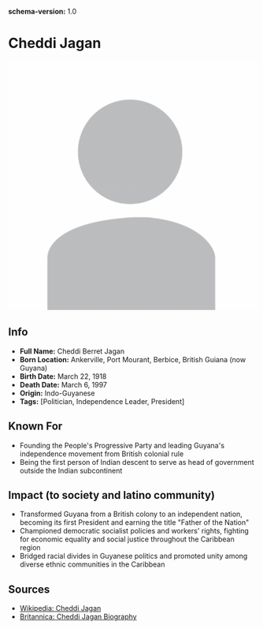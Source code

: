 **schema-version:** 1.0
# Cheddi Jagan

![image description](images/person-image-template.png)

## Info
- **Full Name:** Cheddi Berret Jagan
- **Born Location:** Ankerville, Port Mourant, Berbice, British Guiana (now Guyana)
- **Birth Date:** March 22, 1918
- **Death Date:** March 6, 1997
- **Origin:** Indo-Guyanese  
- **Tags:** [Politician, Independence Leader, President]

## Known For
- Founding the People's Progressive Party and leading Guyana's independence movement from British colonial rule
- Being the first person of Indian descent to serve as head of government outside the Indian subcontinent

## Impact (to society and latino community)
- Transformed Guyana from a British colony to an independent nation, becoming its first President and earning the title "Father of the Nation"
- Championed democratic socialist policies and workers' rights, fighting for economic equality and social justice throughout the Caribbean region
- Bridged racial divides in Guyanese politics and promoted unity among diverse ethnic communities in the Caribbean

## Sources
- [Wikipedia: Cheddi Jagan](https://en.wikipedia.org/wiki/Cheddi_Jagan)
- [Britannica: Cheddi Jagan Biography](https://www.britannica.com/biography/Cheddi-Jagan)